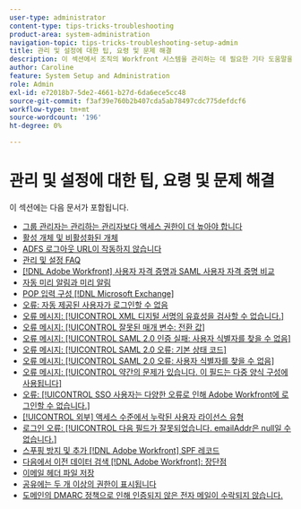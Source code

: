 ```yaml
---
user-type: administrator
content-type: tips-tricks-troubleshooting
product-area: system-administration
navigation-topic: tips-tricks-troubleshooting-setup-admin
title: 관리 및 설정에 대한 팁, 요령 및 문제 해결
description: 이 섹션에서 조직의 Workfront 시스템을 관리하는 데 필요한 기타 도움말을 찾습니다.
author: Caroline
feature: System Setup and Administration
role: Admin
exl-id: e72018b7-5de2-4661-b27d-6da6ece5cc48
source-git-commit: f3af39e760b2b407cda5ab78497cdc775defdcf6
workflow-type: tm+mt
source-wordcount: '196'
ht-degree: 0%

---
```


# 관리 및 설정에 대한 팁, 요령 및 문제 해결

이 섹션에는 다음 문서가 포함됩니다.

* [그룹 관리자는 관리하는 관리자보다 액세스 권한이 더 높아야 합니다](/help/quicksilver/administration-and-setup/tips-tricks-and-troubleshooting/group-admin-access-level.md)
* [활성 개체 및 비활성화된 개체](../../administration-and-setup/tips-tricks-and-troubleshooting/acitve-and-deactivated-objects.md)
* [ADFS 로그아웃 URL이 작동하지 않습니다](../../administration-and-setup/tips-tricks-and-troubleshooting/adfs-logout-url-doesnt-work.md)
* [관리 및 설정 FAQ](../../administration-and-setup/tips-tricks-and-troubleshooting/admin-and-setup-faq.md)
* [[!DNL Adobe Workfront] 사용자 자격 증명과 SAML 사용자 자격 증명 비교](../../administration-and-setup/tips-tricks-and-troubleshooting/wf-user-credentials-vs-saml-user-credentials.md)
* [자동 미리 알림과 미리 알림](../../administration-and-setup/tips-tricks-and-troubleshooting/auto-reminders-vs-reminder-notifications.md)
* [POP 입력 구성 [!DNL Microsoft Exchange]](../../administration-and-setup/tips-tricks-and-troubleshooting/configure-pop-ms-exchange.md)
* [오류: 자동 제공된 사용자가 로그인할 수 없음](../../administration-and-setup/tips-tricks-and-troubleshooting/error-auto-provisioned-user-cant-log-in.md)
* [오류 메시지: [!UICONTROL XML 디지털 서명의 유효성을 검사할 수 없습니다.]](../../administration-and-setup/tips-tricks-and-troubleshooting/error-message-couldnt-validate-xml-digital-signature.md)
* [오류 메시지: [!UICONTROL 잘못된 매개 변수: 전환 값]](../../administration-and-setup/tips-tricks-and-troubleshooting/error-message-invalid-parameter-conversion-value.md)
* [오류 메시지: [!UICONTROL SAML 2.0 인증 실패: 사용자 식별자를 찾을 수 없음]](../../administration-and-setup/tips-tricks-and-troubleshooting/error-message-saml-2-auth-failed-userid-not-found.md)
* [오류 메시지: [!UICONTROL SAML 2.0 오류: 기본 상태 코드]](../../administration-and-setup/tips-tricks-and-troubleshooting/error-message-saml-2-error-primary-statuscode.md)
* [오류 메시지: [!UICONTROL SAML 2.0 오류: 사용자 식별자를 찾을 수 없음]](../../administration-and-setup/tips-tricks-and-troubleshooting/error-message-saml-2-error-user-identifier-not-found.md)
* [오류 메시지: [!UICONTROL 약간의 문제가 있습니다. 이 필드는 다중 양식 구성에 사용됩니다]](../../administration-and-setup/tips-tricks-and-troubleshooting/error-message-field-used-in-multi-form-config.md)
* [오류: [!UICONTROL SSO 사용자는 다양한 오류로 인해 Adobe Workfront에 로그인할 수 없습니다.]](../../administration-and-setup/tips-tricks-and-troubleshooting/error-sso-users-unable-log-in-various-errors.md)
* [[!UICONTROL 외부] 액세스 수준에서 누락된 사용자 라이선스 유형](../../administration-and-setup/tips-tricks-and-troubleshooting/external-user-license-type-missing-from-access-levels.md)
* [로그인 오류: [!UICONTROL 다음 필드가 잘못되었습니다. emailAddr은 null일 수 없습니다.]](../../administration-and-setup/tips-tricks-and-troubleshooting/login-error-following-field-invalid-emailaddr-cant-be-null.md)
* [스푸핑 방지 및 추가 [!DNL Adobe Workfront] SPF 레코드](../../administration-and-setup/tips-tricks-and-troubleshooting/prevent-spoofing-add-wf-spf-records.md)
* [다음에서 이전 데이터 검색 [!DNL Adobe Workfront]: 장단점](../../administration-and-setup/tips-tricks-and-troubleshooting/how-to-get-data-out-of-wf.md)
* [이메일 헤더 파일 저장](../../administration-and-setup/tips-tricks-and-troubleshooting/save-an-email-header-file.md)
* [공유에는 두 개 이상의 권한이 표시됩니다](../../administration-and-setup/tips-tricks-and-troubleshooting/sharing-shows-more-than-1-permission.md)
* [도메인의 DMARC 정책으로 인해 인증되지 않은 전자 메일이 수락되지 않습니다.](../../administration-and-setup/tips-tricks-and-troubleshooting/unauthenticated-email-not-accepted-domains-dmarc-policy.md)

